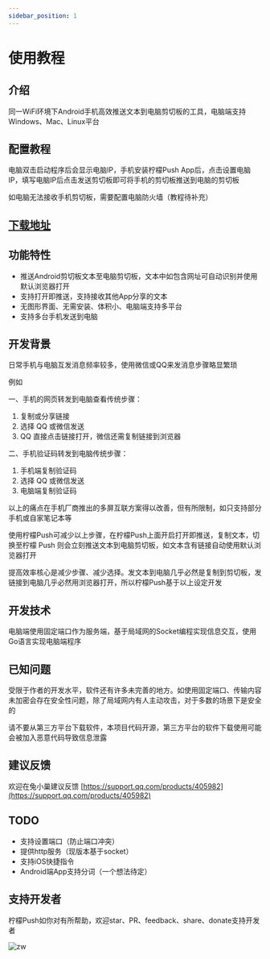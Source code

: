 ```yaml
---
sidebar_position: 1
---
```

# 使用教程
## 介绍
同一WiFi环境下Android手机高效推送文本到电脑剪切板的工具，电脑端支持Windows、Mac、Linux平台

## 配置教程
电脑双击启动程序后会显示电脑IP，手机安装柠檬Push App后，点击设置电脑IP，填写电脑IP后点击发送剪切板即可将手机的剪切板推送到电脑的剪切板

如电脑无法接收手机剪切板，需要配置电脑防火墙（教程待补充）

## [下载地址](https://sibtools.app/lemon_push/docs/download)

## 功能特性
- 推送Android剪切板文本至电脑剪切板，文本中如包含网址可自动识别并使用默认浏览器打开
- 支持打开即推送，支持接收其他App分享的文本
- 无图形界面、无需安装、体积小、电脑端支持多平台
- 支持多台手机发送到电脑


## 开发背景
日常手机与电脑互发消息频率较多，使用微信或QQ来发消息步骤略显繁琐

例如

一、手机的网页转发到电脑查看传统步骤：

1. 复制或分享链接
2. 选择 QQ 或微信发送
3. QQ 直接点击链接打开，微信还需复制链接到浏览器

二、手机验证码转发到电脑传统步骤：

1. 手机端复制验证码
2. 选择 QQ 或微信发送
3. 电脑端复制验证码

以上的痛点在手机厂商推出的多屏互联方案得以改善，但有所限制，如只支持部分手机或自家笔记本等

使用柠檬Push可减少以上步骤，在柠檬Push上面开启打开即推送，复制文本，切换至柠檬 Push 则会立刻推送文本到电脑剪切板，如文本含有链接自动使用默认浏览器打开

提高效率核心是减少步骤、减少选择。发文本到电脑几乎必然是复制到剪切板，发链接到电脑几乎必然用浏览器打开，所以柠檬Push基于以上设定开发

## 开发技术
电脑端使用固定端口作为服务端，基于局域网的Socket编程实现信息交互，使用Go语言实现电脑端程序

## 已知问题
受限于作者的开发水平，软件还有许多未完善的地方。如使用固定端口、传输内容未加密会存在安全性问题，除了局域网内有人主动攻击，对于多数的场景下是安全的

请不要从第三方平台下载软件，本项目代码开源，第三方平台的软件下载使用可能会被加入恶意代码导致信息泄露

## 建议反馈
欢迎在兔小巢建议反馈
[https://support.qq.com/products/405982](https://support.qq.com/products/405982)

## TODO
- 支持设置端口（防止端口冲突）
- 提供http服务（现版本基于socket）
- 支持iOS快捷指令
- Android端App支持分词（一个想法待定）

## 支持开发者

柠檬Push如你对有所帮助，欢迎star、PR、feedback、share、donate支持开发者

![zw](https://blemon.net/files/images/lemonpush/zw.png)

